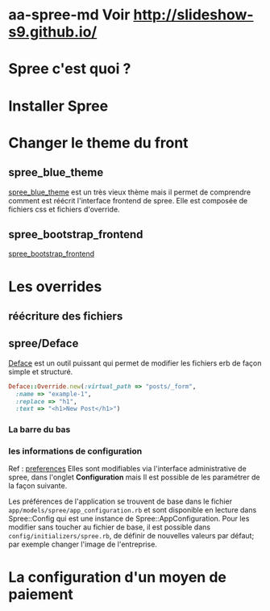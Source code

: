 aa-spree-md
Voir http://slideshow-s9.github.io/
===========

# Spree c'est quoi ?
# Installer Spree
# Changer le theme du front
## spree_blue_theme
[spree_blue_theme](https://github.com/spree/spree_blue_theme) est un très vieux thème mais il permet de comprendre comment est réécrit l'interface frontend de spree. Elle est composée de fichiers css et fichiers d'override.
## spree_bootstrap_frontend
[spree_bootstrap_frontend](https://github.com/200Creative/spree_bootstrap_frontend)
# Les overrides
## réécriture des fichiers
## spree/Deface
[Deface](https://github.com/spree/deface) est un outil puissant qui permet de modifier les fichiers erb de façon simple et structuré.
```ruby
Deface::Override.new(:virtual_path => "posts/_form", 
  :name => "example-1", 
  :replace => "h1", 
  :text => "<h1>New Post</h1>")
```
### La barre du bas
### les informations de configuration
Ref : [preferences](http://guides.spreecommerce.com/developer/preferences.html)
Elles sont modifiables via l'interface administrative de spree, dans l'onglet **Configuration** mais Il est possible de les paramétrer de la façon suivante.

Les préférences de l'application se trouvent de base dans le fichier `app/models/spree/app_configuration.rb` et sont disponible en lecture dans Spree::Config qui est une instance de Spree::AppConfiguration. 
Pour les modifier sans toucher au fichier de base, il est possible dans `config/initializers/spree.rb`, de définir de nouvelles valeurs par défaut; par exemple changer l'image de l'entreprise.
# La configuration d'un moyen de paiement
